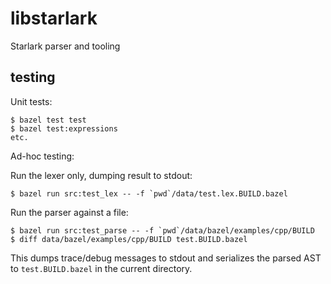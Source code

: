 # libstarlark
Starlark parser and tooling

## testing

Unit tests:

```
$ bazel test test
$ bazel test:expressions
etc.
```

Ad-hoc testing:

Run the lexer only, dumping result to stdout:

```
$ bazel run src:test_lex -- -f `pwd`/data/test.lex.BUILD.bazel
```


Run the parser against a file:

```
$ bazel run src:test_parse -- -f `pwd`/data/bazel/examples/cpp/BUILD
$ diff data/bazel/examples/cpp/BUILD test.BUILD.bazel
```

This dumps trace/debug messages to stdout and serializes the parsed
AST to `test.BUILD.bazel` in the current directory.
